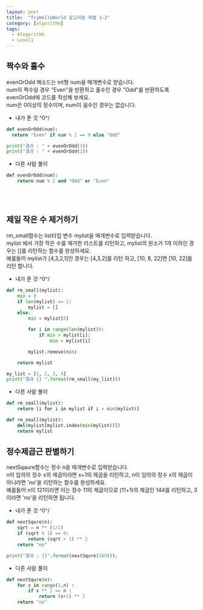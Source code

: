 ```yaml
---
layout: post
title:  "TryHelloWorld 알고리즘 레벨 1-2"
category: [algorithm]
tags:
  - Alogorithm
  - Level1
---
```


## 짝수와 홀수
evenOrOdd 메소드는 int형 num을 매개변수로 받습니다.<br>
num이 짝수일 경우 "Even"을 반환하고 홀수인 경우 "Odd"를 반환하도록 evenOrOdd에 코드를 작성해 보세요.<br>
num은 0이상의 정수이며, num이 음수인 경우는 없습니다.

- 내가 푼 것 ^0^/

```python
def evenOrOdd(num):
  return "Even" if num % 2 == 0 else "Odd"

print("결과 : " + evenOrOdd(3))
print("결과 : " + evenOrOdd(2))
```

- 다른 사람 풀이

```python
def evenOrOdd(num):
    return num % 2 and "Odd" or "Even"
```
<br><br>

## 제일 작은 수 제거하기
rm_small함수는 list타입 변수 mylist을 매개변수로 입력받습니다.<br>
mylist 에서 가장 작은 수를 제거한 리스트를 리턴하고, mylist의 원소가 1개 이하인 경우는 []를 리턴하는 함수를 완성하세요.<br>
예를들어 mylist가 [4,3,2,1]인 경우는 [4,3,2]를 리턴 하고, [10, 8, 22]면 [10, 22]를 리턴 합니다.

- 내가 푼 것 ^0^/

```python
def rm_small(mylist):
    min = 0
    if len(mylist) <= 1:
    	mylist = []
    else:
        min = mylist[0]

        for i in range(len(mylist)):
            if min > mylist[i]:
                min = mylist[i]

        mylist.remove(min)

    return mylist

my_list = [1, 2, 3, 4]
print("결과 {} ".format(rm_small(my_list)))
```

- 다른 사람 풀이

```python
def rm_small(mylist):
    return [i for i in mylist if i > min(mylist)]
```

```python
def rm_small(mylist):
    del(mylist[mylist.index(min(mylist))])
    return mylist
```


## 정수제곱근 판별하기
nextSqaure함수는 정수 n을 매개변수로 입력받습니다.<br>
n이 임의의 정수 x의 제곱이라면 x+1의 제곱을 리턴하고, n이 임의의 정수 x의 제곱이 아니라면 'no'을 리턴하는 함수를 완성하세요.<br>
예를들어 n이 121이라면 이는 정수 11의 제곱이므로 (11+1)의 제곱인 144를 리턴하고, 3이라면 'no'을 리턴하면 됩니다.

- 내가 푼 것 ^0^/

```python
def nextSqure(n):
    sqrt = n ** (1/2)
    if (sqrt % 1) == 0:
    	return (sqrt + 1) ** 2
    return "no"

print("결과 : {}".format(nextSqure(169)));
```

- 다른 사람 풀이

```python
def nextSqure(n):
    for x in range(1,n) :
        if x ** 2 == n :
            return (x+1) ** 2
    return "no"
```
